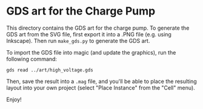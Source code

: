 # GDS art for the Charge Pump

This directory contains the GDS art for the charge pump. To generate the GDS art from the SVG file, first export it into a .PNG file (e.g. using Inkscape). Then run `make_gds.py` to generate the GDS art.

To import the GDS file into magic (and update the graphics), run the following command:

```
gds read ../art/high_voltage.gds
```

Then, save the result into a `.mag` file, and you'll be able to place the resulting layout into your own project (select "Place Instance" from the "Cell" menu).

Enjoy!
